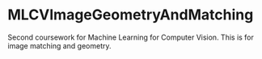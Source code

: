 # MLCVImageGeometryAndMatching
Second coursework for Machine Learning for Computer Vision.
This is for image matching and geometry.
